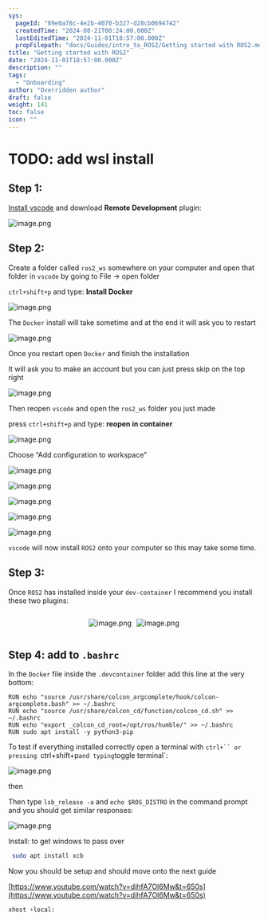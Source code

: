 ```yaml
---
sys:
  pageId: "89e0a78c-4e2b-4070-b327-d28cb0694742"
  createdTime: "2024-08-21T00:24:00.000Z"
  lastEditedTime: "2024-11-01T18:57:00.000Z"
  propFilepath: "docs/Guides/intro_to_ROS2/Getting started with ROS2.md"
title: "Getting started with ROS2"
date: "2024-11-01T18:57:00.000Z"
description: ""
tags:
  - "Onboarding"
author: "Overridden author"
draft: false
weight: 141
toc: false
icon: ""
---
```


# TODO: add wsl install

## Step 1:

[Install vscode](https://code.visualstudio.com/download) and download **Remote Development** plugin:

![image.png](https://prod-files-secure.s3.us-west-2.amazonaws.com/d518164a-d88e-44d1-a4ee-3adb3bd8bce0/efb52993-1881-4a40-b95e-6f020334f022/image.png?X-Amz-Algorithm=AWS4-HMAC-SHA256&X-Amz-Content-Sha256=UNSIGNED-PAYLOAD&X-Amz-Credential=ASIAZI2LB4663KYSHQJW%2F20250215%2Fus-west-2%2Fs3%2Faws4_request&X-Amz-Date=20250215T050719Z&X-Amz-Expires=3600&X-Amz-Security-Token=IQoJb3JpZ2luX2VjEBUaCXVzLXdlc3QtMiJHMEUCIQCar6k%2FMeOzEAHn98KWVT2ihwvXdsiRRel5qPh6iSy2MAIgL5rkB6o3l2ylkN11jUevLplTLN4anwP4gepFZT9um9Eq%2FwMIPhAAGgw2Mzc0MjMxODM4MDUiDK7jcJaaNL8V%2BP2QDircA9RnQqHxZh8UdnyDxO7RiflulXx7QzHndkAL5S4ukArv6J6FyL70xAAqUpKULYM0u6g7%2BcsYnrPwdjB0%2FKE2RK5rUzN%2BOP8Tk4dvZtEKtPcXZSdfUmguLiiBkUTHvggyDhySnV%2FfrQsXFhW4JSguF5VqxfyBa%2BNHbV39%2BdqaR0qMq2UqF3TdUFzuqIGpDIbTNrflofyexvER3s%2BFLMsdWLaVGDsQqQn0Aj1lM%2FIugfbZSJqh14540%2BAgXYDpY8mgZwMrEv3wPQ2VFdIcbKqMyyy2CIwg0rxpb7ioL0kTcD8akCONu1mCQrcbmP%2Bg1%2FvQSeYS2QdUVvfmpNPqp0vTOFcnqELXp1S%2FyEX1mJWHk9L6IB5yMh1Fe2JzuxzFvfVsykovHwZP0z4vX95DHNnhPtx1Mz27dzCzm7x1M6wLIYSY3szBNz9d5AVrkARtjcWaNCAV04WJ3rNBkDhA9KcPFxtQg2hqrKnCEDAZBbsofOjzFMtPptO5ca0qxXaj9sHxvJkcXaRX7DU8kp8LtbZVhXvGme64OnlTbfe3zN%2BUTIInBLgji3m8IqXC01DQAz45DHU4zVzJFE64SzbDRFh0583GV1HY1aiYWe%2F31K99X0hGZnI0hIooM0ZcziJ%2FMMewwL0GOqUBc8oYCI2Vahq1r%2BtzOTfVRrc5UMrv%2FwTyp2OvHCK1nlTwdVEIJMQvAgpbAQjcYFtfhQImZTBgyOUZMLFt1jP%2BXpUFZbreEHl5IkLeW2H5w9opOkCTcW2PiR73M84iEMizoibuJfcxsDmKPzJeZ2PCSGqK05HMYJx5PAyJK46KVaZoR6ctpS2%2BWyEOEcgeeF7j21OzAGlZbmoMGnYanoVuOUzSTy%2BT&X-Amz-Signature=aedce937e728b440056b168aa509f6b0d29778dd9f9957bf34e10ec7b74e0d82&X-Amz-SignedHeaders=host&x-id=GetObject)

## Step 2:

Create a folder called `ros2_ws` somewhere on your computer and open that folder in `vscode` by going to File → open folder 

`ctrl+shift+p` and type: **Install Docker**

![image.png](https://prod-files-secure.s3.us-west-2.amazonaws.com/d518164a-d88e-44d1-a4ee-3adb3bd8bce0/2269dc0e-1cd5-47ff-bceb-c04ad9b2eab0/image.png?X-Amz-Algorithm=AWS4-HMAC-SHA256&X-Amz-Content-Sha256=UNSIGNED-PAYLOAD&X-Amz-Credential=ASIAZI2LB4663KYSHQJW%2F20250215%2Fus-west-2%2Fs3%2Faws4_request&X-Amz-Date=20250215T050719Z&X-Amz-Expires=3600&X-Amz-Security-Token=IQoJb3JpZ2luX2VjEBUaCXVzLXdlc3QtMiJHMEUCIQCar6k%2FMeOzEAHn98KWVT2ihwvXdsiRRel5qPh6iSy2MAIgL5rkB6o3l2ylkN11jUevLplTLN4anwP4gepFZT9um9Eq%2FwMIPhAAGgw2Mzc0MjMxODM4MDUiDK7jcJaaNL8V%2BP2QDircA9RnQqHxZh8UdnyDxO7RiflulXx7QzHndkAL5S4ukArv6J6FyL70xAAqUpKULYM0u6g7%2BcsYnrPwdjB0%2FKE2RK5rUzN%2BOP8Tk4dvZtEKtPcXZSdfUmguLiiBkUTHvggyDhySnV%2FfrQsXFhW4JSguF5VqxfyBa%2BNHbV39%2BdqaR0qMq2UqF3TdUFzuqIGpDIbTNrflofyexvER3s%2BFLMsdWLaVGDsQqQn0Aj1lM%2FIugfbZSJqh14540%2BAgXYDpY8mgZwMrEv3wPQ2VFdIcbKqMyyy2CIwg0rxpb7ioL0kTcD8akCONu1mCQrcbmP%2Bg1%2FvQSeYS2QdUVvfmpNPqp0vTOFcnqELXp1S%2FyEX1mJWHk9L6IB5yMh1Fe2JzuxzFvfVsykovHwZP0z4vX95DHNnhPtx1Mz27dzCzm7x1M6wLIYSY3szBNz9d5AVrkARtjcWaNCAV04WJ3rNBkDhA9KcPFxtQg2hqrKnCEDAZBbsofOjzFMtPptO5ca0qxXaj9sHxvJkcXaRX7DU8kp8LtbZVhXvGme64OnlTbfe3zN%2BUTIInBLgji3m8IqXC01DQAz45DHU4zVzJFE64SzbDRFh0583GV1HY1aiYWe%2F31K99X0hGZnI0hIooM0ZcziJ%2FMMewwL0GOqUBc8oYCI2Vahq1r%2BtzOTfVRrc5UMrv%2FwTyp2OvHCK1nlTwdVEIJMQvAgpbAQjcYFtfhQImZTBgyOUZMLFt1jP%2BXpUFZbreEHl5IkLeW2H5w9opOkCTcW2PiR73M84iEMizoibuJfcxsDmKPzJeZ2PCSGqK05HMYJx5PAyJK46KVaZoR6ctpS2%2BWyEOEcgeeF7j21OzAGlZbmoMGnYanoVuOUzSTy%2BT&X-Amz-Signature=730330ff0cdbf147bc679c3de4d95670406170cc0fc867e771160d623d318cbf&X-Amz-SignedHeaders=host&x-id=GetObject)

The `Docker` install will take sometime and at the end it will ask you to restart

![image.png](https://prod-files-secure.s3.us-west-2.amazonaws.com/d518164a-d88e-44d1-a4ee-3adb3bd8bce0/ed233f78-be33-4b1f-b89c-9c346c0e961e/image.png?X-Amz-Algorithm=AWS4-HMAC-SHA256&X-Amz-Content-Sha256=UNSIGNED-PAYLOAD&X-Amz-Credential=ASIAZI2LB4663KYSHQJW%2F20250215%2Fus-west-2%2Fs3%2Faws4_request&X-Amz-Date=20250215T050719Z&X-Amz-Expires=3600&X-Amz-Security-Token=IQoJb3JpZ2luX2VjEBUaCXVzLXdlc3QtMiJHMEUCIQCar6k%2FMeOzEAHn98KWVT2ihwvXdsiRRel5qPh6iSy2MAIgL5rkB6o3l2ylkN11jUevLplTLN4anwP4gepFZT9um9Eq%2FwMIPhAAGgw2Mzc0MjMxODM4MDUiDK7jcJaaNL8V%2BP2QDircA9RnQqHxZh8UdnyDxO7RiflulXx7QzHndkAL5S4ukArv6J6FyL70xAAqUpKULYM0u6g7%2BcsYnrPwdjB0%2FKE2RK5rUzN%2BOP8Tk4dvZtEKtPcXZSdfUmguLiiBkUTHvggyDhySnV%2FfrQsXFhW4JSguF5VqxfyBa%2BNHbV39%2BdqaR0qMq2UqF3TdUFzuqIGpDIbTNrflofyexvER3s%2BFLMsdWLaVGDsQqQn0Aj1lM%2FIugfbZSJqh14540%2BAgXYDpY8mgZwMrEv3wPQ2VFdIcbKqMyyy2CIwg0rxpb7ioL0kTcD8akCONu1mCQrcbmP%2Bg1%2FvQSeYS2QdUVvfmpNPqp0vTOFcnqELXp1S%2FyEX1mJWHk9L6IB5yMh1Fe2JzuxzFvfVsykovHwZP0z4vX95DHNnhPtx1Mz27dzCzm7x1M6wLIYSY3szBNz9d5AVrkARtjcWaNCAV04WJ3rNBkDhA9KcPFxtQg2hqrKnCEDAZBbsofOjzFMtPptO5ca0qxXaj9sHxvJkcXaRX7DU8kp8LtbZVhXvGme64OnlTbfe3zN%2BUTIInBLgji3m8IqXC01DQAz45DHU4zVzJFE64SzbDRFh0583GV1HY1aiYWe%2F31K99X0hGZnI0hIooM0ZcziJ%2FMMewwL0GOqUBc8oYCI2Vahq1r%2BtzOTfVRrc5UMrv%2FwTyp2OvHCK1nlTwdVEIJMQvAgpbAQjcYFtfhQImZTBgyOUZMLFt1jP%2BXpUFZbreEHl5IkLeW2H5w9opOkCTcW2PiR73M84iEMizoibuJfcxsDmKPzJeZ2PCSGqK05HMYJx5PAyJK46KVaZoR6ctpS2%2BWyEOEcgeeF7j21OzAGlZbmoMGnYanoVuOUzSTy%2BT&X-Amz-Signature=fdec65cc073f8434e15cedafbe6e73e44b335eeee5874167f41194e2d272b16a&X-Amz-SignedHeaders=host&x-id=GetObject)

Once you restart open `Docker` and finish the installation

It will ask you to make an account but you can just press skip on the top right

![image.png](https://prod-files-secure.s3.us-west-2.amazonaws.com/d518164a-d88e-44d1-a4ee-3adb3bd8bce0/21010ad9-1659-4fd9-9f59-9932a09b2a3d/image.png?X-Amz-Algorithm=AWS4-HMAC-SHA256&X-Amz-Content-Sha256=UNSIGNED-PAYLOAD&X-Amz-Credential=ASIAZI2LB4663KYSHQJW%2F20250215%2Fus-west-2%2Fs3%2Faws4_request&X-Amz-Date=20250215T050719Z&X-Amz-Expires=3600&X-Amz-Security-Token=IQoJb3JpZ2luX2VjEBUaCXVzLXdlc3QtMiJHMEUCIQCar6k%2FMeOzEAHn98KWVT2ihwvXdsiRRel5qPh6iSy2MAIgL5rkB6o3l2ylkN11jUevLplTLN4anwP4gepFZT9um9Eq%2FwMIPhAAGgw2Mzc0MjMxODM4MDUiDK7jcJaaNL8V%2BP2QDircA9RnQqHxZh8UdnyDxO7RiflulXx7QzHndkAL5S4ukArv6J6FyL70xAAqUpKULYM0u6g7%2BcsYnrPwdjB0%2FKE2RK5rUzN%2BOP8Tk4dvZtEKtPcXZSdfUmguLiiBkUTHvggyDhySnV%2FfrQsXFhW4JSguF5VqxfyBa%2BNHbV39%2BdqaR0qMq2UqF3TdUFzuqIGpDIbTNrflofyexvER3s%2BFLMsdWLaVGDsQqQn0Aj1lM%2FIugfbZSJqh14540%2BAgXYDpY8mgZwMrEv3wPQ2VFdIcbKqMyyy2CIwg0rxpb7ioL0kTcD8akCONu1mCQrcbmP%2Bg1%2FvQSeYS2QdUVvfmpNPqp0vTOFcnqELXp1S%2FyEX1mJWHk9L6IB5yMh1Fe2JzuxzFvfVsykovHwZP0z4vX95DHNnhPtx1Mz27dzCzm7x1M6wLIYSY3szBNz9d5AVrkARtjcWaNCAV04WJ3rNBkDhA9KcPFxtQg2hqrKnCEDAZBbsofOjzFMtPptO5ca0qxXaj9sHxvJkcXaRX7DU8kp8LtbZVhXvGme64OnlTbfe3zN%2BUTIInBLgji3m8IqXC01DQAz45DHU4zVzJFE64SzbDRFh0583GV1HY1aiYWe%2F31K99X0hGZnI0hIooM0ZcziJ%2FMMewwL0GOqUBc8oYCI2Vahq1r%2BtzOTfVRrc5UMrv%2FwTyp2OvHCK1nlTwdVEIJMQvAgpbAQjcYFtfhQImZTBgyOUZMLFt1jP%2BXpUFZbreEHl5IkLeW2H5w9opOkCTcW2PiR73M84iEMizoibuJfcxsDmKPzJeZ2PCSGqK05HMYJx5PAyJK46KVaZoR6ctpS2%2BWyEOEcgeeF7j21OzAGlZbmoMGnYanoVuOUzSTy%2BT&X-Amz-Signature=c7a7208d5b9325a87b8026a4939af773cd67cf4aa96f34a327ca83cbc6d44ca4&X-Amz-SignedHeaders=host&x-id=GetObject)

Then reopen `vscode` and open the `ros2_ws` folder you just made

press `ctrl+shift+p` and type: **reopen in container**

![image.png](https://prod-files-secure.s3.us-west-2.amazonaws.com/d518164a-d88e-44d1-a4ee-3adb3bd8bce0/4e93b8c2-41ad-488c-8095-c74205196118/image.png?X-Amz-Algorithm=AWS4-HMAC-SHA256&X-Amz-Content-Sha256=UNSIGNED-PAYLOAD&X-Amz-Credential=ASIAZI2LB4663KYSHQJW%2F20250215%2Fus-west-2%2Fs3%2Faws4_request&X-Amz-Date=20250215T050719Z&X-Amz-Expires=3600&X-Amz-Security-Token=IQoJb3JpZ2luX2VjEBUaCXVzLXdlc3QtMiJHMEUCIQCar6k%2FMeOzEAHn98KWVT2ihwvXdsiRRel5qPh6iSy2MAIgL5rkB6o3l2ylkN11jUevLplTLN4anwP4gepFZT9um9Eq%2FwMIPhAAGgw2Mzc0MjMxODM4MDUiDK7jcJaaNL8V%2BP2QDircA9RnQqHxZh8UdnyDxO7RiflulXx7QzHndkAL5S4ukArv6J6FyL70xAAqUpKULYM0u6g7%2BcsYnrPwdjB0%2FKE2RK5rUzN%2BOP8Tk4dvZtEKtPcXZSdfUmguLiiBkUTHvggyDhySnV%2FfrQsXFhW4JSguF5VqxfyBa%2BNHbV39%2BdqaR0qMq2UqF3TdUFzuqIGpDIbTNrflofyexvER3s%2BFLMsdWLaVGDsQqQn0Aj1lM%2FIugfbZSJqh14540%2BAgXYDpY8mgZwMrEv3wPQ2VFdIcbKqMyyy2CIwg0rxpb7ioL0kTcD8akCONu1mCQrcbmP%2Bg1%2FvQSeYS2QdUVvfmpNPqp0vTOFcnqELXp1S%2FyEX1mJWHk9L6IB5yMh1Fe2JzuxzFvfVsykovHwZP0z4vX95DHNnhPtx1Mz27dzCzm7x1M6wLIYSY3szBNz9d5AVrkARtjcWaNCAV04WJ3rNBkDhA9KcPFxtQg2hqrKnCEDAZBbsofOjzFMtPptO5ca0qxXaj9sHxvJkcXaRX7DU8kp8LtbZVhXvGme64OnlTbfe3zN%2BUTIInBLgji3m8IqXC01DQAz45DHU4zVzJFE64SzbDRFh0583GV1HY1aiYWe%2F31K99X0hGZnI0hIooM0ZcziJ%2FMMewwL0GOqUBc8oYCI2Vahq1r%2BtzOTfVRrc5UMrv%2FwTyp2OvHCK1nlTwdVEIJMQvAgpbAQjcYFtfhQImZTBgyOUZMLFt1jP%2BXpUFZbreEHl5IkLeW2H5w9opOkCTcW2PiR73M84iEMizoibuJfcxsDmKPzJeZ2PCSGqK05HMYJx5PAyJK46KVaZoR6ctpS2%2BWyEOEcgeeF7j21OzAGlZbmoMGnYanoVuOUzSTy%2BT&X-Amz-Signature=8283edc51d4756db961d5aa8e26ffd3149a8355b79f5a11751d34df0d4ee224b&X-Amz-SignedHeaders=host&x-id=GetObject)

Choose “Add configuration to workspace”

![image.png](https://prod-files-secure.s3.us-west-2.amazonaws.com/d518164a-d88e-44d1-a4ee-3adb3bd8bce0/9560b282-5060-4989-ba37-97e7b2c22476/image.png?X-Amz-Algorithm=AWS4-HMAC-SHA256&X-Amz-Content-Sha256=UNSIGNED-PAYLOAD&X-Amz-Credential=ASIAZI2LB4663KYSHQJW%2F20250215%2Fus-west-2%2Fs3%2Faws4_request&X-Amz-Date=20250215T050719Z&X-Amz-Expires=3600&X-Amz-Security-Token=IQoJb3JpZ2luX2VjEBUaCXVzLXdlc3QtMiJHMEUCIQCar6k%2FMeOzEAHn98KWVT2ihwvXdsiRRel5qPh6iSy2MAIgL5rkB6o3l2ylkN11jUevLplTLN4anwP4gepFZT9um9Eq%2FwMIPhAAGgw2Mzc0MjMxODM4MDUiDK7jcJaaNL8V%2BP2QDircA9RnQqHxZh8UdnyDxO7RiflulXx7QzHndkAL5S4ukArv6J6FyL70xAAqUpKULYM0u6g7%2BcsYnrPwdjB0%2FKE2RK5rUzN%2BOP8Tk4dvZtEKtPcXZSdfUmguLiiBkUTHvggyDhySnV%2FfrQsXFhW4JSguF5VqxfyBa%2BNHbV39%2BdqaR0qMq2UqF3TdUFzuqIGpDIbTNrflofyexvER3s%2BFLMsdWLaVGDsQqQn0Aj1lM%2FIugfbZSJqh14540%2BAgXYDpY8mgZwMrEv3wPQ2VFdIcbKqMyyy2CIwg0rxpb7ioL0kTcD8akCONu1mCQrcbmP%2Bg1%2FvQSeYS2QdUVvfmpNPqp0vTOFcnqELXp1S%2FyEX1mJWHk9L6IB5yMh1Fe2JzuxzFvfVsykovHwZP0z4vX95DHNnhPtx1Mz27dzCzm7x1M6wLIYSY3szBNz9d5AVrkARtjcWaNCAV04WJ3rNBkDhA9KcPFxtQg2hqrKnCEDAZBbsofOjzFMtPptO5ca0qxXaj9sHxvJkcXaRX7DU8kp8LtbZVhXvGme64OnlTbfe3zN%2BUTIInBLgji3m8IqXC01DQAz45DHU4zVzJFE64SzbDRFh0583GV1HY1aiYWe%2F31K99X0hGZnI0hIooM0ZcziJ%2FMMewwL0GOqUBc8oYCI2Vahq1r%2BtzOTfVRrc5UMrv%2FwTyp2OvHCK1nlTwdVEIJMQvAgpbAQjcYFtfhQImZTBgyOUZMLFt1jP%2BXpUFZbreEHl5IkLeW2H5w9opOkCTcW2PiR73M84iEMizoibuJfcxsDmKPzJeZ2PCSGqK05HMYJx5PAyJK46KVaZoR6ctpS2%2BWyEOEcgeeF7j21OzAGlZbmoMGnYanoVuOUzSTy%2BT&X-Amz-Signature=8f67203331ed0201a4ba9397768ea7139ca2aeceff8367f03230c4f300dff7d6&X-Amz-SignedHeaders=host&x-id=GetObject)

![image.png](https://prod-files-secure.s3.us-west-2.amazonaws.com/d518164a-d88e-44d1-a4ee-3adb3bd8bce0/2ee63f81-886b-48e8-a553-dc6e5eac99e4/image.png?X-Amz-Algorithm=AWS4-HMAC-SHA256&X-Amz-Content-Sha256=UNSIGNED-PAYLOAD&X-Amz-Credential=ASIAZI2LB4663KYSHQJW%2F20250215%2Fus-west-2%2Fs3%2Faws4_request&X-Amz-Date=20250215T050719Z&X-Amz-Expires=3600&X-Amz-Security-Token=IQoJb3JpZ2luX2VjEBUaCXVzLXdlc3QtMiJHMEUCIQCar6k%2FMeOzEAHn98KWVT2ihwvXdsiRRel5qPh6iSy2MAIgL5rkB6o3l2ylkN11jUevLplTLN4anwP4gepFZT9um9Eq%2FwMIPhAAGgw2Mzc0MjMxODM4MDUiDK7jcJaaNL8V%2BP2QDircA9RnQqHxZh8UdnyDxO7RiflulXx7QzHndkAL5S4ukArv6J6FyL70xAAqUpKULYM0u6g7%2BcsYnrPwdjB0%2FKE2RK5rUzN%2BOP8Tk4dvZtEKtPcXZSdfUmguLiiBkUTHvggyDhySnV%2FfrQsXFhW4JSguF5VqxfyBa%2BNHbV39%2BdqaR0qMq2UqF3TdUFzuqIGpDIbTNrflofyexvER3s%2BFLMsdWLaVGDsQqQn0Aj1lM%2FIugfbZSJqh14540%2BAgXYDpY8mgZwMrEv3wPQ2VFdIcbKqMyyy2CIwg0rxpb7ioL0kTcD8akCONu1mCQrcbmP%2Bg1%2FvQSeYS2QdUVvfmpNPqp0vTOFcnqELXp1S%2FyEX1mJWHk9L6IB5yMh1Fe2JzuxzFvfVsykovHwZP0z4vX95DHNnhPtx1Mz27dzCzm7x1M6wLIYSY3szBNz9d5AVrkARtjcWaNCAV04WJ3rNBkDhA9KcPFxtQg2hqrKnCEDAZBbsofOjzFMtPptO5ca0qxXaj9sHxvJkcXaRX7DU8kp8LtbZVhXvGme64OnlTbfe3zN%2BUTIInBLgji3m8IqXC01DQAz45DHU4zVzJFE64SzbDRFh0583GV1HY1aiYWe%2F31K99X0hGZnI0hIooM0ZcziJ%2FMMewwL0GOqUBc8oYCI2Vahq1r%2BtzOTfVRrc5UMrv%2FwTyp2OvHCK1nlTwdVEIJMQvAgpbAQjcYFtfhQImZTBgyOUZMLFt1jP%2BXpUFZbreEHl5IkLeW2H5w9opOkCTcW2PiR73M84iEMizoibuJfcxsDmKPzJeZ2PCSGqK05HMYJx5PAyJK46KVaZoR6ctpS2%2BWyEOEcgeeF7j21OzAGlZbmoMGnYanoVuOUzSTy%2BT&X-Amz-Signature=6065846cd35339a14478d64be17802af14d2696f2a96dc28ffe38e55559cd3b7&X-Amz-SignedHeaders=host&x-id=GetObject)

![image.png](https://prod-files-secure.s3.us-west-2.amazonaws.com/d518164a-d88e-44d1-a4ee-3adb3bd8bce0/ae1580b2-b048-407e-aed9-b584224a7a04/image.png?X-Amz-Algorithm=AWS4-HMAC-SHA256&X-Amz-Content-Sha256=UNSIGNED-PAYLOAD&X-Amz-Credential=ASIAZI2LB4663KYSHQJW%2F20250215%2Fus-west-2%2Fs3%2Faws4_request&X-Amz-Date=20250215T050719Z&X-Amz-Expires=3600&X-Amz-Security-Token=IQoJb3JpZ2luX2VjEBUaCXVzLXdlc3QtMiJHMEUCIQCar6k%2FMeOzEAHn98KWVT2ihwvXdsiRRel5qPh6iSy2MAIgL5rkB6o3l2ylkN11jUevLplTLN4anwP4gepFZT9um9Eq%2FwMIPhAAGgw2Mzc0MjMxODM4MDUiDK7jcJaaNL8V%2BP2QDircA9RnQqHxZh8UdnyDxO7RiflulXx7QzHndkAL5S4ukArv6J6FyL70xAAqUpKULYM0u6g7%2BcsYnrPwdjB0%2FKE2RK5rUzN%2BOP8Tk4dvZtEKtPcXZSdfUmguLiiBkUTHvggyDhySnV%2FfrQsXFhW4JSguF5VqxfyBa%2BNHbV39%2BdqaR0qMq2UqF3TdUFzuqIGpDIbTNrflofyexvER3s%2BFLMsdWLaVGDsQqQn0Aj1lM%2FIugfbZSJqh14540%2BAgXYDpY8mgZwMrEv3wPQ2VFdIcbKqMyyy2CIwg0rxpb7ioL0kTcD8akCONu1mCQrcbmP%2Bg1%2FvQSeYS2QdUVvfmpNPqp0vTOFcnqELXp1S%2FyEX1mJWHk9L6IB5yMh1Fe2JzuxzFvfVsykovHwZP0z4vX95DHNnhPtx1Mz27dzCzm7x1M6wLIYSY3szBNz9d5AVrkARtjcWaNCAV04WJ3rNBkDhA9KcPFxtQg2hqrKnCEDAZBbsofOjzFMtPptO5ca0qxXaj9sHxvJkcXaRX7DU8kp8LtbZVhXvGme64OnlTbfe3zN%2BUTIInBLgji3m8IqXC01DQAz45DHU4zVzJFE64SzbDRFh0583GV1HY1aiYWe%2F31K99X0hGZnI0hIooM0ZcziJ%2FMMewwL0GOqUBc8oYCI2Vahq1r%2BtzOTfVRrc5UMrv%2FwTyp2OvHCK1nlTwdVEIJMQvAgpbAQjcYFtfhQImZTBgyOUZMLFt1jP%2BXpUFZbreEHl5IkLeW2H5w9opOkCTcW2PiR73M84iEMizoibuJfcxsDmKPzJeZ2PCSGqK05HMYJx5PAyJK46KVaZoR6ctpS2%2BWyEOEcgeeF7j21OzAGlZbmoMGnYanoVuOUzSTy%2BT&X-Amz-Signature=f8b629ea1e8cb2afac66f137c3b320aca04c9b826be3fa453cb78226d08b93d0&X-Amz-SignedHeaders=host&x-id=GetObject)

![image.png](https://prod-files-secure.s3.us-west-2.amazonaws.com/d518164a-d88e-44d1-a4ee-3adb3bd8bce0/53255b28-f75e-430f-b9e3-c0ac8577e42b/image.png?X-Amz-Algorithm=AWS4-HMAC-SHA256&X-Amz-Content-Sha256=UNSIGNED-PAYLOAD&X-Amz-Credential=ASIAZI2LB4663KYSHQJW%2F20250215%2Fus-west-2%2Fs3%2Faws4_request&X-Amz-Date=20250215T050719Z&X-Amz-Expires=3600&X-Amz-Security-Token=IQoJb3JpZ2luX2VjEBUaCXVzLXdlc3QtMiJHMEUCIQCar6k%2FMeOzEAHn98KWVT2ihwvXdsiRRel5qPh6iSy2MAIgL5rkB6o3l2ylkN11jUevLplTLN4anwP4gepFZT9um9Eq%2FwMIPhAAGgw2Mzc0MjMxODM4MDUiDK7jcJaaNL8V%2BP2QDircA9RnQqHxZh8UdnyDxO7RiflulXx7QzHndkAL5S4ukArv6J6FyL70xAAqUpKULYM0u6g7%2BcsYnrPwdjB0%2FKE2RK5rUzN%2BOP8Tk4dvZtEKtPcXZSdfUmguLiiBkUTHvggyDhySnV%2FfrQsXFhW4JSguF5VqxfyBa%2BNHbV39%2BdqaR0qMq2UqF3TdUFzuqIGpDIbTNrflofyexvER3s%2BFLMsdWLaVGDsQqQn0Aj1lM%2FIugfbZSJqh14540%2BAgXYDpY8mgZwMrEv3wPQ2VFdIcbKqMyyy2CIwg0rxpb7ioL0kTcD8akCONu1mCQrcbmP%2Bg1%2FvQSeYS2QdUVvfmpNPqp0vTOFcnqELXp1S%2FyEX1mJWHk9L6IB5yMh1Fe2JzuxzFvfVsykovHwZP0z4vX95DHNnhPtx1Mz27dzCzm7x1M6wLIYSY3szBNz9d5AVrkARtjcWaNCAV04WJ3rNBkDhA9KcPFxtQg2hqrKnCEDAZBbsofOjzFMtPptO5ca0qxXaj9sHxvJkcXaRX7DU8kp8LtbZVhXvGme64OnlTbfe3zN%2BUTIInBLgji3m8IqXC01DQAz45DHU4zVzJFE64SzbDRFh0583GV1HY1aiYWe%2F31K99X0hGZnI0hIooM0ZcziJ%2FMMewwL0GOqUBc8oYCI2Vahq1r%2BtzOTfVRrc5UMrv%2FwTyp2OvHCK1nlTwdVEIJMQvAgpbAQjcYFtfhQImZTBgyOUZMLFt1jP%2BXpUFZbreEHl5IkLeW2H5w9opOkCTcW2PiR73M84iEMizoibuJfcxsDmKPzJeZ2PCSGqK05HMYJx5PAyJK46KVaZoR6ctpS2%2BWyEOEcgeeF7j21OzAGlZbmoMGnYanoVuOUzSTy%2BT&X-Amz-Signature=11969c9f413fec3d44432ba6cfa6c1d7405e6aef4e33f15f19c0fe2994882360&X-Amz-SignedHeaders=host&x-id=GetObject)

![image.png](https://prod-files-secure.s3.us-west-2.amazonaws.com/d518164a-d88e-44d1-a4ee-3adb3bd8bce0/7c562767-5af9-4ffb-97d1-327bcdf4ee00/image.png?X-Amz-Algorithm=AWS4-HMAC-SHA256&X-Amz-Content-Sha256=UNSIGNED-PAYLOAD&X-Amz-Credential=ASIAZI2LB4663KYSHQJW%2F20250215%2Fus-west-2%2Fs3%2Faws4_request&X-Amz-Date=20250215T050719Z&X-Amz-Expires=3600&X-Amz-Security-Token=IQoJb3JpZ2luX2VjEBUaCXVzLXdlc3QtMiJHMEUCIQCar6k%2FMeOzEAHn98KWVT2ihwvXdsiRRel5qPh6iSy2MAIgL5rkB6o3l2ylkN11jUevLplTLN4anwP4gepFZT9um9Eq%2FwMIPhAAGgw2Mzc0MjMxODM4MDUiDK7jcJaaNL8V%2BP2QDircA9RnQqHxZh8UdnyDxO7RiflulXx7QzHndkAL5S4ukArv6J6FyL70xAAqUpKULYM0u6g7%2BcsYnrPwdjB0%2FKE2RK5rUzN%2BOP8Tk4dvZtEKtPcXZSdfUmguLiiBkUTHvggyDhySnV%2FfrQsXFhW4JSguF5VqxfyBa%2BNHbV39%2BdqaR0qMq2UqF3TdUFzuqIGpDIbTNrflofyexvER3s%2BFLMsdWLaVGDsQqQn0Aj1lM%2FIugfbZSJqh14540%2BAgXYDpY8mgZwMrEv3wPQ2VFdIcbKqMyyy2CIwg0rxpb7ioL0kTcD8akCONu1mCQrcbmP%2Bg1%2FvQSeYS2QdUVvfmpNPqp0vTOFcnqELXp1S%2FyEX1mJWHk9L6IB5yMh1Fe2JzuxzFvfVsykovHwZP0z4vX95DHNnhPtx1Mz27dzCzm7x1M6wLIYSY3szBNz9d5AVrkARtjcWaNCAV04WJ3rNBkDhA9KcPFxtQg2hqrKnCEDAZBbsofOjzFMtPptO5ca0qxXaj9sHxvJkcXaRX7DU8kp8LtbZVhXvGme64OnlTbfe3zN%2BUTIInBLgji3m8IqXC01DQAz45DHU4zVzJFE64SzbDRFh0583GV1HY1aiYWe%2F31K99X0hGZnI0hIooM0ZcziJ%2FMMewwL0GOqUBc8oYCI2Vahq1r%2BtzOTfVRrc5UMrv%2FwTyp2OvHCK1nlTwdVEIJMQvAgpbAQjcYFtfhQImZTBgyOUZMLFt1jP%2BXpUFZbreEHl5IkLeW2H5w9opOkCTcW2PiR73M84iEMizoibuJfcxsDmKPzJeZ2PCSGqK05HMYJx5PAyJK46KVaZoR6ctpS2%2BWyEOEcgeeF7j21OzAGlZbmoMGnYanoVuOUzSTy%2BT&X-Amz-Signature=7f9c68a4c253b951ef1de8473269eeb41649bb4c5e2359e1082117168b9aed4c&X-Amz-SignedHeaders=host&x-id=GetObject)

`vscode` will now install `ROS2` onto your computer so this may take some time.

## Step 3:

Once `ROS2` has installed inside your `dev-container` I recommend you install these two plugins:

<div style="display: flex;flex-direction: row; column-gap:10px; max-width: 630px;justify-content: center;">
<div>

![image.png](https://prod-files-secure.s3.us-west-2.amazonaws.com/d518164a-d88e-44d1-a4ee-3adb3bd8bce0/3fc3d550-5a54-4ba1-ba6b-faa01cdb7369/image.png?X-Amz-Algorithm=AWS4-HMAC-SHA256&X-Amz-Content-Sha256=UNSIGNED-PAYLOAD&X-Amz-Credential=ASIAZI2LB466UXI535ET%2F20250215%2Fus-west-2%2Fs3%2Faws4_request&X-Amz-Date=20250215T050722Z&X-Amz-Expires=3600&X-Amz-Security-Token=IQoJb3JpZ2luX2VjEBUaCXVzLXdlc3QtMiJIMEYCIQCBGJVmsti95u7ZQFW8xfXuM%2BYPit5Ec13vhymKfvFJFgIhAIhBYncGhyW9SVfLc%2FXrKAoBw5h%2BHs0p%2FWJKJQQtOxlIKv8DCD4QABoMNjM3NDIzMTgzODA1IgyuhPsa2brysU9WZZ8q3AMYeozRuXVZrDxnyjR85cgPRfyoHXJOCG1zYSpJocAcUSPz68Wcy4NwXCRZPmoPx%2FZxKJyPuvIhLgU17gjF245WijCPEW2eTZSs4aLbGfSTOq8MxGoWizBeaGgNffy1dZdyPvLKPW6zX%2B%2F0CRXb%2FstqjoJP41O6W8JH5t9GgFQjMkNSMyU12%2FP2PaxwSw4ZQLGQkYvEkBuxBwLTRZ8uP49pu%2B7211Fp%2F3WkXfROZkUpDLHs31ho29G7eThrXzG7XPvZsVmJLjFOTvqfkLj8TyXXUNRNa9AkdOCBh%2BB%2Bhke0VUWfNcvI4T%2BY3%2FIbmoIJGi%2BxMjsyJl%2FBEdLz4SFRBbzf5ySeVcuKzf6l6gItk5l7Z%2FL3xGwdpAPsEQ%2Ftn5WFNvNlMuc249mp6DbowCsKEKHbKxXe3HkS0BVLIolUULIT8%2FdxoGHBwwCRtRDvZDNAe%2FgNiKEWG%2FuQYf0leXEN8GlVINgszAOdSAVz%2B8sqT%2Bz3t0OZqBetBk3GGOnq8bkteAdO0CaysPM2Nb7gn6XTLGAgMbw%2BJXILOHnMm9cIJLwTAtymzGOvHB996FHSENLtkH%2B9zlRlOG7U2piEKjSf46dwXCCQqZ77DdcttUP15%2ByC23FehBj9xZa9le2jAzDHsMC9BjqkAWnSz8CW18CXRNVOyRaf5gScqlnVPQ8NnpjHl4ekv3lxPW1nIo3%2BCmT4oIAXe6COllvh90ZumiM42J%2Fhq25b7tiHJ4dJ0a6%2FWABP99w7O60Fx0XeHFB0WKNP7OahqZPk6rWQt9nBvZe0EuwaVXatB%2BfzS0BWwGYXBQ02xoKZzBxcoLWMtxkq7vJ9PxZri4U7FCkf3vLvT1PInjLw21hbEinJAqN7&X-Amz-Signature=c4e6a9f7b17337b42f0ba66b532afc812f01113ac841a61fb3650fede26685d8&X-Amz-SignedHeaders=host&x-id=GetObject)

</div>
<div>

![image.png](https://prod-files-secure.s3.us-west-2.amazonaws.com/d518164a-d88e-44d1-a4ee-3adb3bd8bce0/d994cc66-13c2-4093-a5a3-f84cf4601a82/image.png?X-Amz-Algorithm=AWS4-HMAC-SHA256&X-Amz-Content-Sha256=UNSIGNED-PAYLOAD&X-Amz-Credential=ASIAZI2LB4663OQKA2EG%2F20250215%2Fus-west-2%2Fs3%2Faws4_request&X-Amz-Date=20250215T050722Z&X-Amz-Expires=3600&X-Amz-Security-Token=IQoJb3JpZ2luX2VjEBUaCXVzLXdlc3QtMiJIMEYCIQDr8NLDsT%2F%2BvafW9EXwHm4aQGwMhn%2BlcH8nAfq1hj9LyAIhANdIsYpKA22amFa4%2F8aV3qS5afcULufTZW1pJWQwxK5xKv8DCD4QABoMNjM3NDIzMTgzODA1IgxLVQOq6OpxBju1o%2Bgq3AMseMi6Sq1rAzhEAzSbXh8vyLZng47%2BMnkl%2FzwO5YBol6k8KSfqfbTjrGgEIdthhIavV3wwL%2Be881GQmAGLYPZa6ZdpuLAMnpBfiklQ0OxtIQ1MoD642ovOMO7hKxTuieqLDcq7SfrUCba3uqSfsNRv%2FuMhY3ZDgv2SVKiMd%2FvGdMNiuCtCk%2BEr%2F2Mu0KpkHO%2BTmwDyAyDmIG6Ni8JpvYZNnMCFD4sABQSKFtATyMKGH23b9Rgh90o7pOXD7xcUuH4tQrz5HT82Y8UIfb8cnvCA%2FNr2nFpDIGRGG4dZgiB4380lPW9vpwg0sItPdoPLTEbRNjDHC6ygoDsp864765br0UyyzdUZmKUTr%2FhX051dwKKxWrJolL9zISXoLzO4wECNiGoWNTqQNZn%2BDaH%2Fu%2B4hICA%2FoNgmQg6Wa2qI9nZr%2BlPYuXiQ%2FWMccnCqFwflaGBBo1k%2BP4WylxdMb2S6btNoS2vUU1hQetTc1jwaUK6t5RRM3YTN6QocqxmvePa7L72kRKHzP9K4uO5%2B%2FGoVYRodtiifTE1gnnHWXUdnaVHFFLneOzHCsihxDVhrggUreoWBVfTmVHm3tvVR8Hfddw4T5AK730uaOG2S%2F70P14uhPT26Zr9x8xIV4M474jDcsMC9BjqkATQ3IaUxb27Mj2KR84fyWTkZ0IVbHxGrFSTDlnAXOOfga4xbTwruu4qAwOoEgX%2BjJmslmYMNucSWQ7r6YM0v6d41143aoSliQxmUAWccrIQINvZZHqjUUoYXKuBFQVNONzhPiF7yhiz2EH5fo1cx7LUuYyk3BmSuYBrUX%2FUFJlLF8%2F2Ll6YcXESYxlFvIIAcC5JAmkp%2FlO7WV8wi4N0LEknyIHBM&X-Amz-Signature=a79f134269c5a95513b480b9b246fa59642dfd7ccad2763f8451c5bc6216e1e8&X-Amz-SignedHeaders=host&x-id=GetObject)

</div>
</div>

## Step 4: add to `.bashrc`

In the `Docker` file inside the `.devcontainer` folder add this line at the very bottom: 

```docker
RUN echo "source /usr/share/colcon_argcomplete/hook/colcon-argcomplete.bash" >> ~/.bashrc
RUN echo "source /usr/share/colcon_cd/function/colcon_cd.sh" >> ~/.bashrc
RUN echo "export _colcon_cd_root=/opt/ros/humble/" >> ~/.bashrc
RUN sudo apt install -y python3-pip 
```

To test if everything installed correctly open a terminal with `ctrl+`` or pressing `ctrl+shift+p` and typing `toggle terminal`:

![image.png](https://prod-files-secure.s3.us-west-2.amazonaws.com/d518164a-d88e-44d1-a4ee-3adb3bd8bce0/6a4943d8-b04e-4c02-9a58-775f3384d1a5/image.png?X-Amz-Algorithm=AWS4-HMAC-SHA256&X-Amz-Content-Sha256=UNSIGNED-PAYLOAD&X-Amz-Credential=ASIAZI2LB4663KYSHQJW%2F20250215%2Fus-west-2%2Fs3%2Faws4_request&X-Amz-Date=20250215T050719Z&X-Amz-Expires=3600&X-Amz-Security-Token=IQoJb3JpZ2luX2VjEBUaCXVzLXdlc3QtMiJHMEUCIQCar6k%2FMeOzEAHn98KWVT2ihwvXdsiRRel5qPh6iSy2MAIgL5rkB6o3l2ylkN11jUevLplTLN4anwP4gepFZT9um9Eq%2FwMIPhAAGgw2Mzc0MjMxODM4MDUiDK7jcJaaNL8V%2BP2QDircA9RnQqHxZh8UdnyDxO7RiflulXx7QzHndkAL5S4ukArv6J6FyL70xAAqUpKULYM0u6g7%2BcsYnrPwdjB0%2FKE2RK5rUzN%2BOP8Tk4dvZtEKtPcXZSdfUmguLiiBkUTHvggyDhySnV%2FfrQsXFhW4JSguF5VqxfyBa%2BNHbV39%2BdqaR0qMq2UqF3TdUFzuqIGpDIbTNrflofyexvER3s%2BFLMsdWLaVGDsQqQn0Aj1lM%2FIugfbZSJqh14540%2BAgXYDpY8mgZwMrEv3wPQ2VFdIcbKqMyyy2CIwg0rxpb7ioL0kTcD8akCONu1mCQrcbmP%2Bg1%2FvQSeYS2QdUVvfmpNPqp0vTOFcnqELXp1S%2FyEX1mJWHk9L6IB5yMh1Fe2JzuxzFvfVsykovHwZP0z4vX95DHNnhPtx1Mz27dzCzm7x1M6wLIYSY3szBNz9d5AVrkARtjcWaNCAV04WJ3rNBkDhA9KcPFxtQg2hqrKnCEDAZBbsofOjzFMtPptO5ca0qxXaj9sHxvJkcXaRX7DU8kp8LtbZVhXvGme64OnlTbfe3zN%2BUTIInBLgji3m8IqXC01DQAz45DHU4zVzJFE64SzbDRFh0583GV1HY1aiYWe%2F31K99X0hGZnI0hIooM0ZcziJ%2FMMewwL0GOqUBc8oYCI2Vahq1r%2BtzOTfVRrc5UMrv%2FwTyp2OvHCK1nlTwdVEIJMQvAgpbAQjcYFtfhQImZTBgyOUZMLFt1jP%2BXpUFZbreEHl5IkLeW2H5w9opOkCTcW2PiR73M84iEMizoibuJfcxsDmKPzJeZ2PCSGqK05HMYJx5PAyJK46KVaZoR6ctpS2%2BWyEOEcgeeF7j21OzAGlZbmoMGnYanoVuOUzSTy%2BT&X-Amz-Signature=e6fa37bdde5843fac28de39441929ccb5dbf0155ea3142171308c05ccac2333a&X-Amz-SignedHeaders=host&x-id=GetObject)

then 

Then type `lsb_release -a` and `echo $ROS_DISTRO` in the command prompt and you should get similar responses:

![image.png](https://prod-files-secure.s3.us-west-2.amazonaws.com/d518164a-d88e-44d1-a4ee-3adb3bd8bce0/3e635dec-a805-4e85-8b9e-d000e5b71a4e/image.png?X-Amz-Algorithm=AWS4-HMAC-SHA256&X-Amz-Content-Sha256=UNSIGNED-PAYLOAD&X-Amz-Credential=ASIAZI2LB4663KYSHQJW%2F20250215%2Fus-west-2%2Fs3%2Faws4_request&X-Amz-Date=20250215T050719Z&X-Amz-Expires=3600&X-Amz-Security-Token=IQoJb3JpZ2luX2VjEBUaCXVzLXdlc3QtMiJHMEUCIQCar6k%2FMeOzEAHn98KWVT2ihwvXdsiRRel5qPh6iSy2MAIgL5rkB6o3l2ylkN11jUevLplTLN4anwP4gepFZT9um9Eq%2FwMIPhAAGgw2Mzc0MjMxODM4MDUiDK7jcJaaNL8V%2BP2QDircA9RnQqHxZh8UdnyDxO7RiflulXx7QzHndkAL5S4ukArv6J6FyL70xAAqUpKULYM0u6g7%2BcsYnrPwdjB0%2FKE2RK5rUzN%2BOP8Tk4dvZtEKtPcXZSdfUmguLiiBkUTHvggyDhySnV%2FfrQsXFhW4JSguF5VqxfyBa%2BNHbV39%2BdqaR0qMq2UqF3TdUFzuqIGpDIbTNrflofyexvER3s%2BFLMsdWLaVGDsQqQn0Aj1lM%2FIugfbZSJqh14540%2BAgXYDpY8mgZwMrEv3wPQ2VFdIcbKqMyyy2CIwg0rxpb7ioL0kTcD8akCONu1mCQrcbmP%2Bg1%2FvQSeYS2QdUVvfmpNPqp0vTOFcnqELXp1S%2FyEX1mJWHk9L6IB5yMh1Fe2JzuxzFvfVsykovHwZP0z4vX95DHNnhPtx1Mz27dzCzm7x1M6wLIYSY3szBNz9d5AVrkARtjcWaNCAV04WJ3rNBkDhA9KcPFxtQg2hqrKnCEDAZBbsofOjzFMtPptO5ca0qxXaj9sHxvJkcXaRX7DU8kp8LtbZVhXvGme64OnlTbfe3zN%2BUTIInBLgji3m8IqXC01DQAz45DHU4zVzJFE64SzbDRFh0583GV1HY1aiYWe%2F31K99X0hGZnI0hIooM0ZcziJ%2FMMewwL0GOqUBc8oYCI2Vahq1r%2BtzOTfVRrc5UMrv%2FwTyp2OvHCK1nlTwdVEIJMQvAgpbAQjcYFtfhQImZTBgyOUZMLFt1jP%2BXpUFZbreEHl5IkLeW2H5w9opOkCTcW2PiR73M84iEMizoibuJfcxsDmKPzJeZ2PCSGqK05HMYJx5PAyJK46KVaZoR6ctpS2%2BWyEOEcgeeF7j21OzAGlZbmoMGnYanoVuOUzSTy%2BT&X-Amz-Signature=a4188340e5cb9c053e968696cfcb4297bc9ad18be6c000324a29566693ceaca0&X-Amz-SignedHeaders=host&x-id=GetObject)

Install:  to get windows to pass over

```bash
 sudo apt install xcb
```

Now you should be setup and should move onto the next guide 

[https://www.youtube.com/watch?v=dihfA7Ol6Mw&t=650s](https://www.youtube.com/watch?v=dihfA7Ol6Mw&t=650s)

```python
xhost +local:
```
